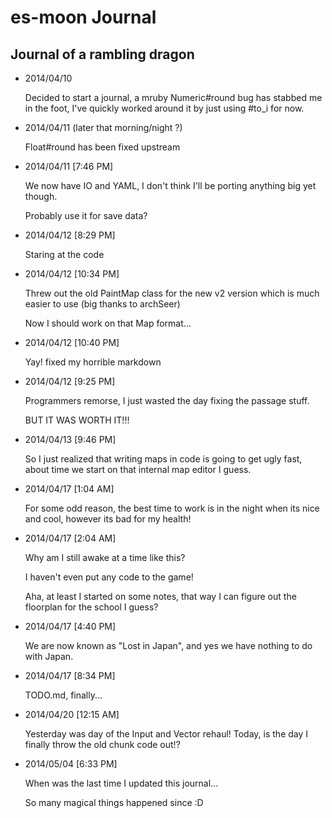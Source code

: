 es-moon Journal
===============

## Journal of a rambling dragon

* 2014/04/10

  Decided to start a journal, a mruby Numeric#round bug has stabbed me
  in the foot, I've quickly worked around it by just using #to_i for now.


* 2014/04/11 (later that morning/night ?)

  Float#round has been fixed upstream


* 2014/04/11 [7:46 PM]

  We now have IO and YAML, I don't think I'll be porting anything big yet though.

  Probably use it for save data?


* 2014/04/12 [8:29 PM]

  Staring at the code


* 2014/04/12 [10:34 PM]

  Threw out the old PaintMap class for the new v2 version which is much
  easier to use (big thanks to archSeer)

  Now I should work on that Map format...


* 2014/04/12 [10:40 PM]

  Yay! fixed my horrible markdown


* 2014/04/12 [9:25 PM]

  Programmers remorse, I just wasted the day fixing the passage stuff.

  BUT IT WAS WORTH IT!!!

* 2014/04/13 [9:46 PM]

  So I just realized that writing maps in code is going to get ugly fast,
  about time we start on that internal map editor I guess.


* 2014/04/17 [1:04 AM]

  For some odd reason, the best time to work is in the night when its nice
  and cool, however its bad for my health!


* 2014/04/17 [2:04 AM]

  Why am I still awake at a time like this?

  I haven't even put any code to the game!

  Aha, at least I started on some notes, that way I can figure out the
  floorplan for the school I guess?


* 2014/04/17 [4:40 PM]

  We are now known as "Lost in Japan", and yes we have nothing to do
  with Japan.


* 2014/04/17 [8:34 PM]

  TODO.md, finally...

* 2014/04/20 [12:15 AM]

  Yesterday was day of the Input and Vector rehaul!
  Today, is the day I finally throw the old chunk code out!?

* 2014/05/04 [6:33 PM]

  When was the last time I updated this journal...

  So many magical things happened since :D